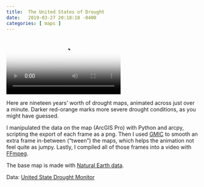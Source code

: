 ```yaml
---
title:  The United States of Drought
date:   2019-03-27 20:18:18 -0400
categories: [ maps ]
---
```


<video src="/assets/vid/us-drought-hd.mp4" poster="/assets/img/us-drought-thumb.png" controls style="max-width: 100%;">
    Nineteen years of drought in the United States in one minute.
</video>

Here are nineteen years’ worth of drought maps, animated across just over a minute. Darker red-orange marks more severe drought conditions, as you might have guessed.

I manipulated the data on the map (ArcGIS Pro) with Python and arcpy, scripting the export of each frame as a png. Then I used [GMIC][1] to smooth an extra frame in-between (“tween”) the maps, which helps the animation not feel quite as jumpy. Lastly, I compiled all of those frames into a video with [FFmpeg][2].

The base map is made with [Natural Earth data][3].

Data: [United State Drought Monitor][4]

[1]: https://gmic.eu/
[2]: https://ffmpeg.org/
[3]: https://www.naturalearthdata.com/
[4]: https://droughtmonitor.unl.edu/